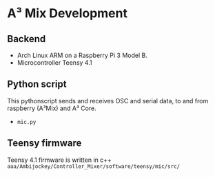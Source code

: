 # A³ Mix Development
## Backend
- Arch Linux ARM on a Raspberry Pi 3 Model B. 
- Microcontroller Teensy 4.1

##  Python script
This pythonscript sends and receives OSC and serial data, to and from raspberry (A³Mix) and A³ Core.
- ```mic.py```

## Teensy firmware
Teensy 4.1 firmware is written in c++
```aaa/Ambijockey/Controller_Mixer/software/teensy/mic/src/```

